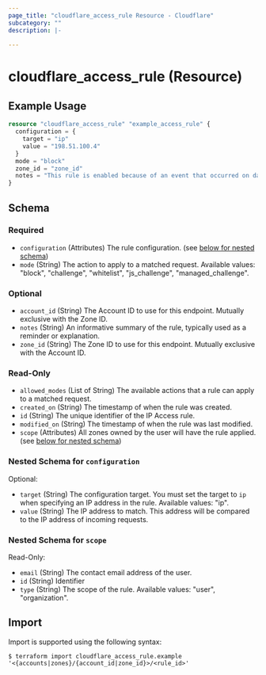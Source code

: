 ```yaml
---
page_title: "cloudflare_access_rule Resource - Cloudflare"
subcategory: ""
description: |-
  
---
```


# cloudflare_access_rule (Resource)



## Example Usage

```terraform
resource "cloudflare_access_rule" "example_access_rule" {
  configuration = {
    target = "ip"
    value = "198.51.100.4"
  }
  mode = "block"
  zone_id = "zone_id"
  notes = "This rule is enabled because of an event that occurred on date X."
}
```

<!-- schema generated by tfplugindocs -->
## Schema

### Required

- `configuration` (Attributes) The rule configuration. (see [below for nested schema](#nestedatt--configuration))
- `mode` (String) The action to apply to a matched request.
Available values: "block", "challenge", "whitelist", "js_challenge", "managed_challenge".

### Optional

- `account_id` (String) The Account ID to use for this endpoint. Mutually exclusive with the Zone ID.
- `notes` (String) An informative summary of the rule, typically used as a reminder or explanation.
- `zone_id` (String) The Zone ID to use for this endpoint. Mutually exclusive with the Account ID.

### Read-Only

- `allowed_modes` (List of String) The available actions that a rule can apply to a matched request.
- `created_on` (String) The timestamp of when the rule was created.
- `id` (String) The unique identifier of the IP Access rule.
- `modified_on` (String) The timestamp of when the rule was last modified.
- `scope` (Attributes) All zones owned by the user will have the rule applied. (see [below for nested schema](#nestedatt--scope))

<a id="nestedatt--configuration"></a>
### Nested Schema for `configuration`

Optional:

- `target` (String) The configuration target. You must set the target to `ip` when specifying an IP address in the rule.
Available values: "ip".
- `value` (String) The IP address to match. This address will be compared to the IP address of incoming requests.


<a id="nestedatt--scope"></a>
### Nested Schema for `scope`

Read-Only:

- `email` (String) The contact email address of the user.
- `id` (String) Identifier
- `type` (String) The scope of the rule.
Available values: "user", "organization".

## Import

Import is supported using the following syntax:

```shell
$ terraform import cloudflare_access_rule.example '<{accounts|zones}/{account_id|zone_id}>/<rule_id>'
```
